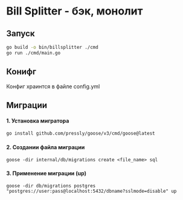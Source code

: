 # Bill Splitter - бэк, монолит

## Запуск
```bash
go build -o bin/billsplitter ./cmd
go run ./cmd/main.go
```

## Конифг

Конфиг храинтся в файле config.yml

## Миграции

#### 1. Установка мигратора
```bash
go install github.com/pressly/goose/v3/cmd/goose@latest
```

#### 2. Создании файла миграции 
```
goose -dir internal/db/migrations create <file_name> sql
```

#### 3. Применение миграции (up)
```
goose -dir db/migrations postgres "postgres://user:pass@localhost:5432/dbname?sslmode=disable" up
```


